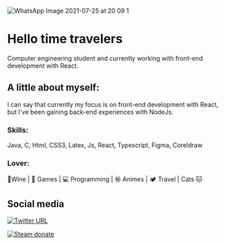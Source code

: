 ![WhatsApp Image 2021-07-25 at 20 09 1](https://user-images.githubusercontent.com/73719899/126916422-53f3b009-2f11-4e00-9fde-61b75be2789c.png)


# Hello time travelers

Computer engineering student and currently working with front-end development with React.

## A little about myself: 
I can say that currently my focus is on front-end development with React, but I've been gaining back-end experiences with NodeJs.

### Skills: 
Java, C, Html, CSS3, Latex, Js, React, Typescript, Figma, Coreldraw

### Lover:

🍷Wine |   👾 Games |  💻 Programming | ㊙️ Animes | 🏕️ Travel | Cats 🐱

## Social media
[![Twitter URL](https://img.shields.io/twitter/url?color=%230072b1&label=connect&logo=linkedin&logoColor=%230072b1&style=flat-square&url=https%3A%2F%2Fwww.linkedin.com%2Fin%2Falejandro-ramirez-ciceros%2F)](https://www.linkedin.com/in/SamiraFreitas/)

[![Steam donate](https://img.shields.io/badge/Steam-donate-000000.svg?logo=steam)](https://steamcommunity.com/id/vandinha420/_)






